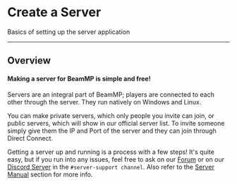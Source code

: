 # **Create a Server**
Basics of setting up the server application

---
## **Overview**
#### **Making a server for BeamMP is simple and free!**

Servers are an integral part of BeamMP; players are connected to each other through the server. They run natively on Windows and Linux.

You can make private servers, which only people you invite can join, or public servers, which will show in our official server list. To invite someone simply give them the IP and Port of the server and they can join through Direct Connect.

Getting a server up and running is a process with a few steps! It's quite easy, but if you run into any issues, feel free to ask on our [Forum](https://forum.beammp.com) or on our [Discord Server](https://discord.gg/beammp) in the `#server-support channel`. Also refer to the [Server Manual](/en/server/server-manual) section for more info. 


